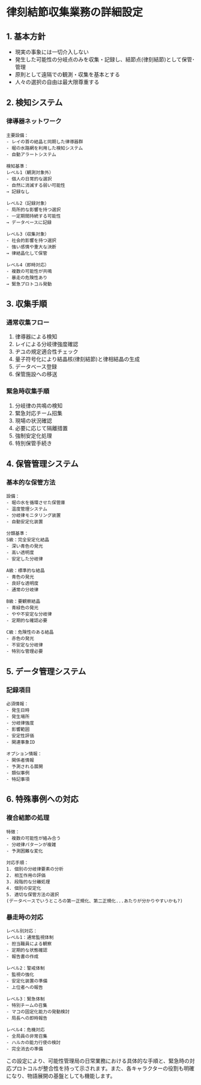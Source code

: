 # 律刻結節収集業務の詳細設定

## 1. 基本方針
- 現実の事象には一切介入しない
- 発生した可能性の分岐点のみを収集・記録し、結節点(律刻結節)として保管･管理
- 原則として遠隔での観測・収集を基本とする
- 人々の選択の自由は最大限尊重する

## 2. 検知システム

### 律導器ネットワーク
```
主要設備：
- レイの首の結晶と同期した律導器群
- 堀の水路網を利用した検知システム
- 自動アラートシステム

検知基準：
レベル1（観測対象外）
- 個人の日常的な選択
- 自然に消滅する弱い可能性
→ 記録なし

レベル2（記録対象）
- 局所的な影響を持つ選択
- 一定期間持続する可能性
→ データベースに記録

レベル3（収集対象）
- 社会的影響を持つ選択
- 強い感情や重大な決断
→ 律結晶化して保管

レベル4（即時対応）
- 複数の可能性が共鳴
- 暴走の危険性あり
→ 緊急プロトコル発動
```

## 3. 収集手順

### 通常収集フロー
1. 律導器による検知
2. レイによる分岐律強度確認
3. ヂユの規定適合性チェック
4. 量子符号化により結晶核(律刻結節)と律相結晶の生成
5. データベース登録
6. 保管施設への移送

### 緊急時収集手順
1. 分岐律の共鳴の検知
2. 緊急対応チーム招集
3. 現場の状況確認
4. 必要に応じて隔離措置
5. 強制安定化処理
6. 特別保管手続き

## 4. 保管管理システム

### 基本的な保管方法
```
設備：
- 堀の水を循環させた保管庫
- 温度管理システム
- 分岐律モニタリング装置
- 自動安定化装置

分類基準：
S級：完全安定化結晶
- 深い青色の発光
- 高い透明度
- 安定した分岐律

A級：標準的な結晶
- 青色の発光
- 良好な透明度
- 通常の分岐律

B級：要観察結晶
- 青緑色の発光
- やや不安定な分岐律
- 定期的な確認必要

C級：危険性のある結晶
- 赤色の発光
- 不安定な分岐律
- 特別な管理必要
```

## 5. データ管理システム

### 記録項目
```
必須情報：
- 発生日時
- 発生場所
- 分岐律強度
- 影響範囲
- 安定性評価
- 関連事象ID

オプション情報：
- 関係者情報
- 予測される展開
- 類似事例
- 特記事項
```

## 6. 特殊事例への対応

### 複合結節の処理
```
特徴：
- 複数の可能性が絡み合う
- 分岐律パターンが複雑
- 予測困難な変化

対応手順：
1. 個別の分岐律要素の分析
2. 相互作用の評価
3. 段階的な分離処理
4. 個別の安定化
5. 適切な保管方法の選択
(データベースでいうところの第一正規化、第二正規化...あたりが分かりやすいかも?)
```

### 暴走時の対応
```
レベル別対応：
レベル1：通常監視体制
- 担当職員による観察
- 定期的な状態確認
- 報告書の作成

レベル2：警戒体制
- 監視の強化
- 安定化装置の準備
- 上位者への報告

レベル3：緊急体制
- 特別チームの召集
- マコの固定化能力の発動検討
- 局長への即時報告

レベル4：危機対応
- 全局員の非常召集
- ハルカの能力行使の検討
- 完全消去の準備
```

この設定により、可能性管理局の日常業務における具体的な手順と、緊急時の対応プロトコルが整合性を持って示されます。また、各キャラクターの役割も明確になり、物語展開の基盤としても機能します。